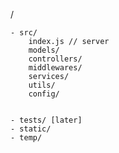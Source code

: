 /

    - src/
        index.js // server
        models/
        controllers/
        middlewares/
        services/
        utils/
        config/


    - tests/ [later]   
    - static/
    - temp/